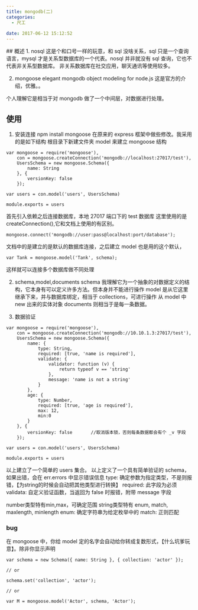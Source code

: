 ```yaml
---
title: mongodb(二)
categories:
  - 尺工
 
date: 2017-06-12 15:12:52
---
```

<p></p>
<!-- more -->
## 概述
1. nosql 
这是个和口号一样的玩意，和 sql 没啥关系，sql 只是一个查询语言，mysql 才是关系型数据库的一个代表。nosql 并非就没有 sql 查询，它也不代表非关系型数据库。
非关系数据库在社交应用，聊天通讯等使用较多。

2. mongoose
elegant mongodb object modeling for node.js
这是官方的介绍，优雅。。

个人理解它是相当于对 mongodb 做了一个中间层，对数据进行处理。

## 使用
1. 安装连接
npm install mongoose
在原来的 express 框架中做些修改。我采用的是如下结构
根目录下新建文件夹 model 来建立 mongoose 结构
```
var mongoose = require('mongoose'),
	con = mongoose.createConnection('mongodb://localhost:27017/test'),
	UsersSchema = new mongoose.Schema({
		name: String
	}, {
		versionKey: false
	});

var users = con.model('users', UsersSchema)

module.exports = users
```
首先引入依赖之后连接数据库，本地 27017 端口下的 test 数据库
这里使用的是 createConnection(),它和文档上使用的有区别。
```
mongoose.connect('mongodb://user:pass@localhost:port/database');
```
文档中的是建立的是默认的数据库连接，之后建立 model 也是用的这个默认，
```
var Tank = mongoose.model('Tank', schema);

```
这样就可以连接多个数据库做不同处理

2. schema,model,documents
schema 我理解它为一个抽象的对数据定义的结构，它本身有可以定义许多方法。但本身并不能进行操作
model 是从它这里继承下来，并与数据库绑定，相当于 collections，可进行操作
从 model 中 new 出来的实体对象 documents 则相当于是每一条数据。

3. 数据验证
```
var mongoose = require('mongoose'),
	con = mongoose.createConnection('mongodb://10.10.1.3:27017/test'),
	UsersSchema = new mongoose.Schema({
		name: {
			type: String,
			required: [true, 'name is required'],
			validate: {
				validator: function (v) {
					return typeof v == 'string'
				},
				message: 'name is not a string'
			}
		},
		age: {
			type: Number,
			required: [true, 'age is required'],
			max: 12,
			min:0
		}
	}, {
		versionKey: false 		//取消版本锁，否则每条数据都会有个 _v 字段
	});

var users = con.model('users', UsersSchema)

module.exports = users
```
以上建立了一个简单的 users 集合。
以上定义了一个具有简单验证的 schema，如果出错，会在 err.errors 中显示错误信息
type: 确定参数为指定类型，不是则报错，【为string的时候会自动把其他类型进行转换】
required: 此字段为必须
validata: 自定义验证函数，当返回为 false 时报错，附带 message 字段

number类型特有min,max，可确定范围
string类型特有 enum, match, maxlength, minlength 
enum: 确定字符串为给定枚举中的
match: 正则匹配

### bug
在 mongoose 中，你给 model 定的名字会自动给你转成复数形式，【什么坑爹玩意】。除非你显示声明
```
var schema = new Schema({ name: String }, { collection: 'actor' });

// or

schema.set('collection', 'actor');

// or

var M = mongoose.model('Actor', schema, 'Actor');
```